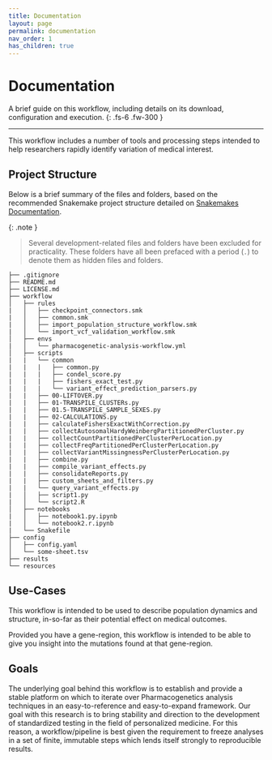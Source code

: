 ```yaml
---
title: Documentation
layout: page
permalink: documentation
nav_order: 1
has_children: true
---
```


# Documentation

A brief guide on this workflow, including details on its download, configuration and execution.
{: .fs-6 .fw-300 }

---


This workflow includes a number of tools and processing steps intended to help researchers rapidly identify variation of medical interest.

## Project Structure

Below is a brief summary of the files and folders, based on the recommended Snakemake project structure detailed on [Snakemakes Documentation](https://snakemake.readthedocs.io/en/stable/snakefiles/deployment.html).

{: .note }
> Several development-related files and folders have been excluded for practicality. These folders have all been prefaced with a period (`.`) to denote them as hidden files and folders.

```
├── .gitignore
├── README.md
├── LICENSE.md
├── workflow
│   ├── rules
|   │   ├── checkpoint_connectors.smk
|   │   ├── common.smk
|   │   ├── import_population_structure_workflow.smk
|   │   └── import_vcf_validation_workflow.smk
│   ├── envs
|   │   └── pharmacogenetic-analysis-workflow.yml
│   ├── scripts
|   |   └── common
|   |   |   ├── common.py
|   |   |   ├── condel_score.py
|   |   |   ├── fishers_exact_test.py
|   |   |   └── variant_effect_prediction_parsers.py
|   |   ├── 00-LIFTOVER.py
|   |   ├── 01-TRANSPILE_CLUSTERs.py
|   |   ├── 01.5-TRANSPILE_SAMPLE_SEXES.py
|   |   ├── 02-CALCULATIONS.py
|   |   ├── calculateFishersExactWithCorrection.py
|   |   ├── collectAutosomalHardyWeinbergPartitionedPerCluster.py
|   |   ├── collectCountPartitionedPerClusterPerLocation.py
|   |   ├── collectFreqPartitionedPerClusterPerLocation.py
|   |   ├── collectVariantMissingnessPerClusterPerLocation.py
|   |   ├── combine.py
|   |   ├── compile_variant_effects.py
|   |   ├── consolidateReports.py
|   |   ├── custom_sheets_and_filters.py
|   |   └── query_variant_effects.py
|   │   ├── script1.py
|   │   └── script2.R
│   ├── notebooks
|   │   ├── notebook1.py.ipynb
|   │   └── notebook2.r.ipynb
|   └── Snakefile
├── config
│   ├── config.yaml
│   └── some-sheet.tsv
├── results
└── resources
```


## Use-Cases

This workflow is intended to be used to describe population dynamics and structure, in-so-far as their potential effect on medical outcomes.

Provided you have a gene-region, this workflow is intended to be able to give you insight into the mutations found at that gene-region.

## Goals

The underlying goal behind this workflow is to establish and provide a stable platform on which to iterate over Pharmacogenetics analysis techniques in an easy-to-reference and easy-to-expand framework. Our goal with this research is to bring stability and direction to the development of standardized testing in the field of personalized medicine. For this reason, a workflow/pipeline is best given the requirement to freeze analyses in a set of finite, immutable steps which lends itself strongly to reproducible results.

<!-- 
## Reference Genomes
You may configure a list to describe available reference genomes in the form of an `array` of `objects`. Each object requires the following information:

<dl class="def-wide">
  <dt><strong>version</strong>
    <code>&lt;str&gt;</code>
  </dt>
  <dd>The version string to be used to access this reference genome in the pipeline input files.
    <br><strong>
      <i>E.g.
        <code>GRCh38</code>
      </i>
    </strong>
  </dd>

  <dt><strong>file_path</strong>
    <code>&lt;array [str]&gt;</code>
  </dt>
  <dd>An array containing the decomposed location of the dataset to be used in the analysis. See the note below for additional information.
    <br><strong>
      <i>E.g.
        <code>["/", "reference", "human", "GRCh38.fa.gz"]</code>
      </i>
    </strong>
  </dd>
</dl>

{: .normal }
> We use the built-in python function `os.path` to generate platform-specific paths. Should you wish to provide a path from root, you may do so by setting the first element in the array to the drive reference for your OS. \***\*Linux E.g. ["/", ...]\*\***

**Example:**

```json
{
  "reference_genome": [
    {
      "version": "GRCh38",
      "file_path": ["/", "reference", "human", "GRCh38.fa.gz"]
    },
    {
      "version": "GRCh37",
      "file_path": ["/", "reference", "human", "GRCh37.fa.gz"]
    }
  ]
}
```

{: .normal-title }
> Performance Tips
>
> Users are encouraged to use compression and indexing for performance gain when using reference genomes. Block compression (BGZIP), such as that provided by [SamTools](http://www.htslib.org/doc/bgzip.html), can be used to compress a wide variety of bioinformatics file formats, including `FASTA` files. In order to decompress the blocks created through Block compression, you will also need to create an apropriate index file describing the contents of each block.
>
>An example fileset for the `GRCH38` reference genome would include:
>-  `GRCh38.fa.gz.gzi` file (Can be generated during compression) ([Samtools]>(http://www.htslib.org/doc/bgzip.html))
>-  `GRCh38.dict` file ([Samtools](http://www.htslib.org/doc/samtools-dict.html))
>-  `GRCh38.fa.gz.fai` file ([Samtools](http://www.htslib.org/doc/samtools-faidx.html))

{: .normal-title}
> Should I include the index files in my `config.json`?
>
> The accomanying index files need only be named and stored alongside the compressed file. They do not need to be listed in the `reference_genome` configuration entry.


---
## Environment-related options

The _{{ site.title }}_ supports several environmental-related options which are set in the `config/config.json` as follows:

### `environment` (`Object`)

This object contains the configuration for all infrastructure-related configurations. These include:

---
#### `email` (`Object`)
If your PBS/Torque systems email notifications have been configured, you may configure a  notification email as follows:

<dl class="def-wide">
  <dt><strong>email</strong> <code>&lt;str [Email]&gt;</code></dt>
  <dd>An email address to which the notification should be sent.</dd>

  <dt><strong>conditions</strong> <code>[ &lt;enum ['o', 'e']&gt; ]</code></dt>
  <dd>An array of mail-options which indicates when you should receive a notification email for this pipeline execution. <code>a</code> indicates mail should be sent when job is aborted, <code>b</code> indicates mail should be sent when job begins and <code>e</code> indicates mail should be sent when job terminates.</dd>
</dl>

##### `email` example
```json
{
    "email": {
        "email": "jane.doe@university.com",
        "conditions": ["o", "e"],
    }
}
```
---
#### `working-directory` (`string`)
This property is used to denote the current working directory for internal reference purposes.

##### `working-directory` example
```json
{
  "working-directory": "/my/path/"
}
```

#### `queues`
The PBS-Torque batch scheduling system manages per-installation generic resources like memory, time, and cpus which are available for request by users. The _{{ site.title }}_ has been designed to take advantage of the granularity provided by these scheduler systems. Each rule in the workflow can be split into a separate job submissions on a cluster. As a result, it is possible to parallelize the analysis and assign cluster resources on a per-rule basis.

To do this, you may use the `queue` key to describing the available PBS-Torque resources and queues youo would like to use. These can be described as follows:

{: .normal-title }
> Custom core and node selections
>
> In some cases, users might want to run some jobs on multiple nodes and some on single nodes. To support this, you may declare the same underlying queue multiple times with a different `queue` key in the config file and create multiple versions of the same underlying hardware queue.

{: .note }
> It is recommended that you submit the workflow execution script with the longest available walltime as this will create a watcher process who is responsible for queueing each rule and monitoring their states. If this process is interupted, the workflow will cease.

<dl>
  <dt><strong>queue</strong> <code>&lt;str&gt;</code></dt>
  <dd>The name of the queue.</dd>
  
  <dt><strong>walltime</strong> <code>&lt;str&gt;</code></dt>
  <dd>The maximum walltime jobs on this queue are permitted to execute in a HH:MM:SS format.
  <br><i>E.g. "900:00:00" = 37.5 days</i></dd>

  <dt><strong>memory</strong> <code>&lt;str&gt;</code></dt>
  <dd>The amount of RAM available on this queue.
  <br><i>E.g. 128G</i></dd>

  <dt><strong>cores</strong> <code>&lt;str&gt;</code></dt>
  <dd>The number of cores available on this queue.
  <br><i>E.g. 10</i></dd>

  <dt><strong>nodes</strong> <code>&lt;str&gt;</code></dt>
  <dd>The number of nodes available in this queue.
  <br><i>E.g. 1</i></dd>

  <dt><strong>rules</strong> <code>&lt;array [&lt;str&gt;]&gt;</code></dt>
  <dd>An array of rules this rule should be used for. For a reference of rules, please reference the rules list included in the example below.</dd>
</dl>


##### `queues` example
```json
{
  "queues": [
    {
      "queue": "long",
      "walltime": "900:00:00",
      "memory": "128G",
      "cores": "10",
      "nodes": "1",
      "rules": [
        "all",
        "VALIDATE",
        "LIFTOVER",
        "COLLATE",
        "ALL_COLLATE",
        "ANNOTATE",
        "ADMIXTURE",
        "TRIM_AND_NAME",
        "FILTER",
        "TRANSPILE_CLUSTERS",
        "PLINK"
      ]
    }
  ]
}
```

#### `envmodules`
The `envmodules` key allows users to provide [Environment Modules]() accessor names. These are used internally by snakemake to execute the required `module load` commands before queued rule execution. `module load` name accessors will be needed for the following command-line tools: 
- plink-2
- plink-1.9
- bcftools
- samtools
- picard
- structure
- admixture-1.3
- python-3
- r
- latex


##### `envmodules` example
```json
{
  "envmodules": {
    "plink-2": "plink-2",
    "plink-1.9": "plink-1.9",
    "bcftools": "bcftools",
    "samtools": "samtools",
    "picard": "picard",
    "structure": "structure",
    "admixture-1.3": "admixture-1.3",
    "python-3": "python-3",
    "r": "r",
    "latex": "latex"
  }
}
``` -->